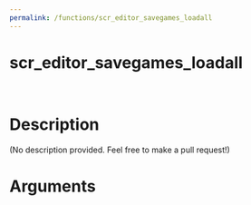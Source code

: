```yaml
---
permalink: /functions/scr_editor_savegames_loadall
---
```

# scr_editor_savegames_loadall  
&nbsp;  
# Description  
(No description provided. Feel free to make a pull request!) 
&nbsp;  
# Arguments


